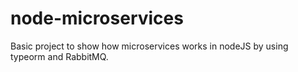 # node-microservices

Basic project to show how microservices works in nodeJS by using typeorm and RabbitMQ.
